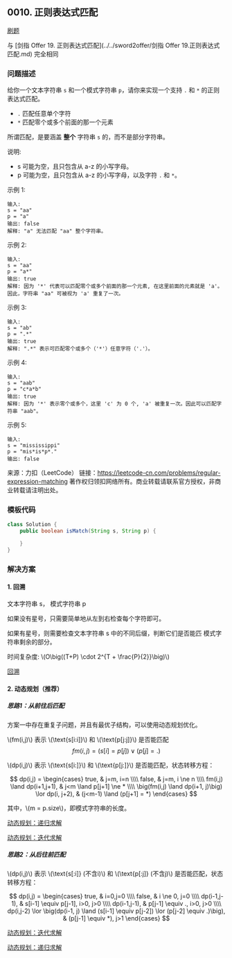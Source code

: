 <script src="https://cdn.bootcss.com/mathjax/2.7.7/MathJax.js?config=TeX-AMS-MML_HTMLorMML"></script>

## 0010. 正则表达式匹配

[刷题](qu0010/solu/Solution.java)

与  [剑指 Offer 19. 正则表达式匹配](../../sword2offer/剑指 Offer 19.正则表达式匹配.md) 完全相同

### 问题描述

给你一个文本字符串 `s` 和一个模式字符串 `p`，请你来实现一个支持 `.` 和 `*` 的正则表达式匹配。

* `.` 匹配任意单个字符
* `*` 匹配零个或多个前面的那一个元素

所谓匹配，是要涵盖 **整个** 字符串 `s` 的，而不是部分字符串。

说明:

* s 可能为空，且只包含从 a-z 的小写字母。
* p 可能为空，且只包含从 a-z 的小写字母，以及字符 `.` 和 `*`。

示例 1:

```
输入:
s = "aa"
p = "a"
输出: false
解释: "a" 无法匹配 "aa" 整个字符串。
```

示例 2:

```
输入:
s = "aa"
p = "a*"
输出: true
解释: 因为 '*' 代表可以匹配零个或多个前面的那一个元素, 在这里前面的元素就是 'a'。因此，字符串 "aa" 可被视为 'a' 重复了一次。
```

示例 3:

```
输入:
s = "ab"
p = ".*"
输出: true
解释: ".*" 表示可匹配零个或多个（'*'）任意字符（'.'）。
```

示例 4:

```
输入:
s = "aab"
p = "c*a*b"
输出: true
解释: 因为 '*' 表示零个或多个，这里 'c' 为 0 个, 'a' 被重复一次。因此可以匹配字符串 "aab"。
```

示例 5:

```
输入:
s = "mississippi"
p = "mis*is*p*."
输出: false
```

来源：力扣（LeetCode）
链接：https://leetcode-cn.com/problems/regular-expression-matching
著作权归领扣网络所有。商业转载请联系官方授权，非商业转载请注明出处。

### 模板代码

``` java
class Solution {
    public boolean isMatch(String s, String p) {

    }
}
```

### 解决方案

#### 1. 回溯

文本字符串 s， 模式字符串 p

如果没有星号，只需要简单地从左到右检查每个字符即可。

如果有星号，则需要检查文本字符串 s 中的不同后缀，判断它们是否能匹 模式字符串剩余的部分。

时间复杂度: \\(O\big((T+P) \cdot 2^{T + \frac{P}{2}}\big)\\)

[回溯](qu0010/solu1/Solution.java)


#### 2. 动态规划（推荐）

##### 思路1：从前往后匹配

方案一中存在重复子问题，并且有最优子结构，可以使用动态规划优化。

\\(fm(i,j)\\) 表示 \\(\text{s[i:i]}\\) 和 \\(\text{p[j:j]}\\) 是否能匹配
$$
fm(i,j) = (s[i] = p[j]) \lor (p[j] = .)
$$

\\(dp(i,j)\\) 表示 \\(\text{s[i:]}\\) 和 \\(\text{p[j:]}\\) 是否能匹配，状态转移方程：

$$
dp(i,j) =
\begin{cases}
true, & j=m, i=n \\\\
false, & j=m, i \ne n \\\\
fm(i,j) \land dp(i+1,j+1), & j<m \land p[j+1] \ne * \\\\
\big(fm(i,j) \land dp(i+1, j)\big) \lor dp(i, j+2), & (j<m-1) \land (p[j+1] = *)
\end{cases}
$$

其中，\\(m = p.size\\)，即模式字符串的长度。

[动态规划：递归求解](qu0010/solu2/Solution.java)

[动态规划：迭代求解](qu0010/solu3/Solution.java)

##### 思路2：从后往前匹配

\\(dp(i,j)\\) 表示 \\(\text{s[:i]} (不含i)\\) 和 \\(\text{p[:j]} (不含j)\\) 是否能匹配，状态转移方程：

$$
dp(i,j) =
\begin{cases}
true, & i=0,j=0 \\\\
false, & i \ne 0, j=0 \\\\
dp(i-1,j-1), & s[i-1] \equiv p[j-1], i>0, j>0 \\\\
dp(i-1,j-1), & p[j-1] \equiv ., i>0, j>0 \\\\
dp(i,j-2) \lor \big(dp(i-1, j) \land (s[i-1] \equiv p[j-2]) \lor (p[j-2] \equiv .)\big), & (p[j-1] \equiv *), j>1
\end{cases}
$$


[动态规划：迭代求解](qu0010/solu4/Solution.java)

[动态规划：递归求解](qu0010/solu5/Solution.java)